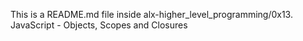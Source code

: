 This is a README.md file inside alx-higher_level_programming/0x13. JavaScript - Objects, Scopes and Closures